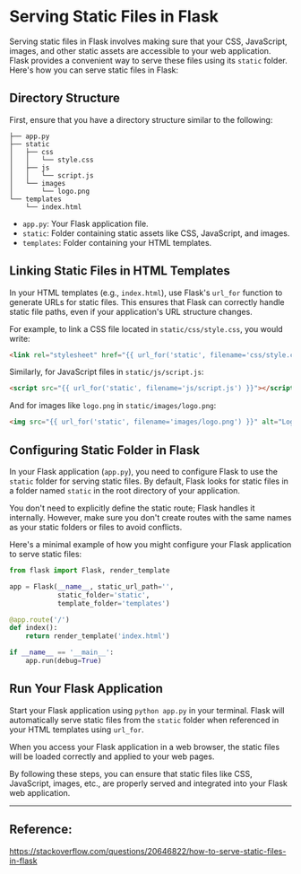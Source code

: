 # Serving Static Files in Flask

Serving static files in Flask involves making sure that your CSS, JavaScript, images, and other static assets are accessible to your web application. Flask provides a convenient way to serve these files using its `static` folder. Here's how you can serve static files in Flask:

## Directory Structure

First, ensure that you have a directory structure similar to the following:

```
├── app.py
├── static
│   ├── css
│   │   └── style.css
│   ├── js
│   │   └── script.js
│   └── images
│       └── logo.png
└── templates
    └── index.html
```

- `app.py`: Your Flask application file.
- `static`: Folder containing static assets like CSS, JavaScript, and images.
- `templates`: Folder containing your HTML templates.

## Linking Static Files in HTML Templates

In your HTML templates (e.g., `index.html`), use Flask's `url_for` function to generate URLs for static files. This ensures that Flask can correctly handle static file paths, even if your application's URL structure changes.

For example, to link a CSS file located in `static/css/style.css`, you would write:

```html
<link rel="stylesheet" href="{{ url_for('static', filename='css/style.css') }}">
```

Similarly, for JavaScript files in `static/js/script.js`:

```html
<script src="{{ url_for('static', filename='js/script.js') }}"></script>
```

And for images like `logo.png` in `static/images/logo.png`:

```html
<img src="{{ url_for('static', filename='images/logo.png') }}" alt="Logo">
```

## Configuring Static Folder in Flask

In your Flask application (`app.py`), you need to configure Flask to use the `static` folder for serving static files. By default, Flask looks for static files in a folder named `static` in the root directory of your application.

You don't need to explicitly define the static route; Flask handles it internally. However, make sure you don't create routes with the same names as your static folders or files to avoid conflicts.

Here's a minimal example of how you might configure your Flask application to serve static files:

```python
from flask import Flask, render_template

app = Flask(__name__, static_url_path='',
            static_folder='static',
            template_folder='templates')

@app.route('/')
def index():
    return render_template('index.html')

if __name__ == '__main__':
    app.run(debug=True)
```

## Run Your Flask Application

Start your Flask application using `python app.py` in your terminal. Flask will automatically serve static files from the `static` folder when referenced in your HTML templates using `url_for`.

When you access your Flask application in a web browser, the static files will be loaded correctly and applied to your web pages.

By following these steps, you can ensure that static files like CSS, JavaScript, images, etc., are properly served and integrated into your Flask web application.

---

## Reference:
https://stackoverflow.com/questions/20646822/how-to-serve-static-files-in-flask
